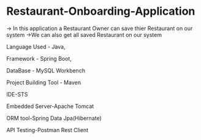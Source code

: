 # Restaurant-Onboarding-Application

-> In this application a Restaurant Owner can save thier Restaurant on our system
->We can also get all saved Restaurant on our system

Language Used - Java,   

Framework - Spring Boot,

DataBase - MySQL Workbench

Project Building Tool - Maven

IDE-STS  

Embedded Server-Apache Tomcat  

ORM tool-Spring Data Jpa(Hibernate)  

API Testing-Postman Rest Client
